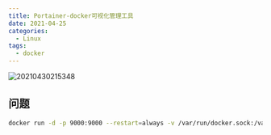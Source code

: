 ```yaml
---
title: Portainer-docker可视化管理工具
date: 2021-04-25
categories:
  - Linux
tags:
  - docker
---
```


![20210430215348](https://gitee.com/snowyan/image/raw/master/md/20210430215348.jpg)

<!-- more -->

## 问题

```bash
docker run -d -p 9000:9000 --restart=always -v /var/run/docker.sock:/var/run/docker.sock --name my-prtainer portainer/portainer-ce
```
